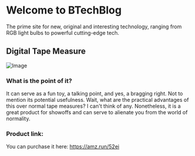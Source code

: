 <script async src="https://pagead2.googlesyndication.com/pagead/js/adsbygoogle.js?client=ca-pub-1346522616150555" crossorigin="anonymous"></script>

# Welcome to BTechBlog
The prime site for new, original and interesting technology, ranging from RGB light bulbs to powerful cutting-edge tech.
## Digital Tape Measure
![Image](https://m.media-amazon.com/images/I/61JTuFhGUbL._AC_SL1200_.jpg)
### What is the point of it?
It can serve as a fun toy, a talking point, and yes, a bragging right. Not to mention its potential usefulness. Wait, what are the practical advantages of this over normal tape measures? I can't think of any. Nonetheless, it is a great product for showoffs and can serve to alienate you from the world of normality.
### Product link:
You can purchase it here: https://amz.run/52ei
